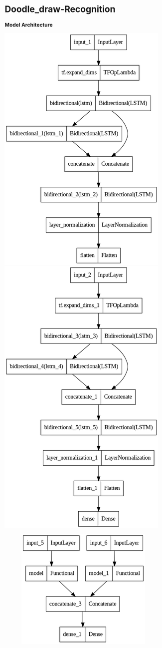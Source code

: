 # Doodle_draw-Recognition

### Model Architecture

![model_x 1](https://github.com/NME-rahul/Doodle_draw-Recognition/blob/main/images/model_x.png)
![model_y 2](https://github.com/NME-rahul/Doodle_draw-Recognition/blob/main/images/model_y.png)

<p align="center">
  <img src="https://github.com/NME-rahul/Doodle_draw-Recognition/blob/main/images/model.png" />
</p>
